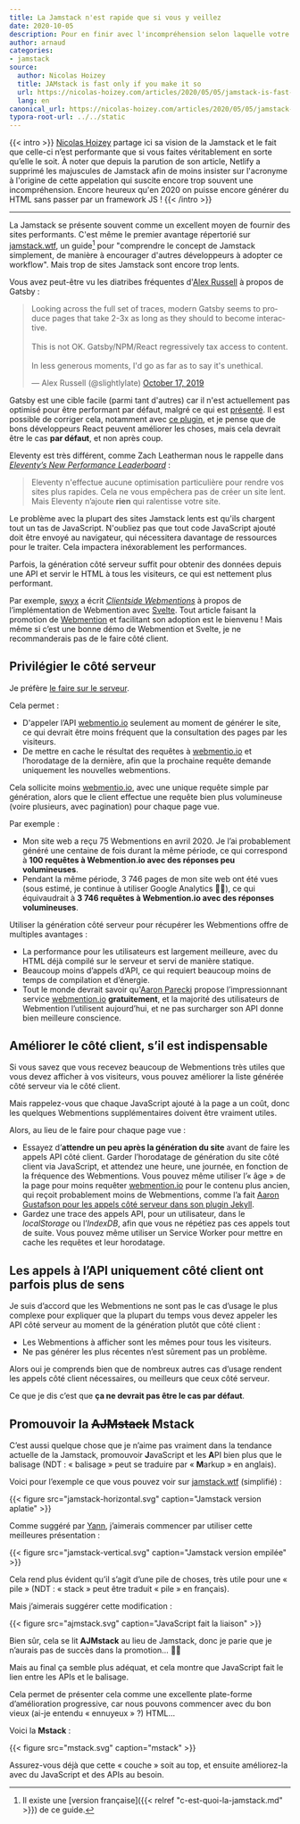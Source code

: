 ```yaml
---
title: La Jamstack n'est rapide que si vous y veillez
date: 2020-10-05
description: Pour en finir avec l'incompréhension selon laquelle votre site statique doit forcément utiliser du JavaScript et des APIs.
author: arnaud
categories:
- jamstack
source:
  author: Nicolas Hoizey
  title: JAMstack is fast only if you make it so
  url: https://nicolas-hoizey.com/articles/2020/05/05/jamstack-is-fast-only-if-you-make-it-so/
  lang: en
canonical_url: https://nicolas-hoizey.com/articles/2020/05/05/jamstack-is-fast-only-if-you-make-it-so/
typora-root-url: ../../static
---
```

{{< intro >}}
[Nicolas Hoizey](https://nicolas-hoizey.com) partage ici sa vision de la Jamstack et le fait que celle-ci n’est performante que si vous faites véritablement en sorte qu’elle le soit. À noter que depuis la parution de son article, Netlify a supprimé les majuscules de Jamstack afin de moins insister sur l'acronyme à l'origine de cette appelation qui suscite encore trop souvent une incompréhension. Encore heureux qu'en 2020 on puisse encore générer du HTML sans passer par un framework JS !
{{< /intro >}}

---

La Jamstack se présente souvent comme un excellent moyen de fournir des sites performants. C'est même le premier avantage répertorié sur [jamstack.wtf](https://jamstack.wtf), un guide[^1] pour "comprendre le concept de Jamstack simplement, de manière à encourager d'autres développeurs à adopter ce workflow". Mais trop de sites Jamstack sont encore trop lents.

Vous avez peut-être vu les diatribes fréquentes d'[Alex Russell](https://infrequently.org) à propos de Gatsby :

<blockquote class="twitter-tweet"><p lang="en" dir="ltr">Looking across the full set of traces, modern Gatsby seems to produce pages that take 2-3x as long as they should to become interactive. <br><br>This is not OK. Gatsby/NPM/React regressively tax access to content.<br><br>In less generous moments, I&#39;d go as far as to say it&#39;s unethical.</p>&mdash; Alex Russell (@slightlylate) <a href="https://twitter.com/slightlylate/status/1184959830819106816">October 17, 2019</a></blockquote><script async src="https://platform.twitter.com/widgets.js" charset="utf-8"></script>

Gatsby est une cible facile (parmi tant d'autres) car il n'est actuellement pas optimisé pour être performant par défaut, malgré ce qui est [présenté](https://store.gatsbyjs.org/product/gatsby-sticker-6-pack). Il est possible de corriger cela, notamment avec [ce plugin](https://www.gatsbyjs.org/packages/gatsby-plugin-no-javascript/), et je pense que de bons développeurs React peuvent améliorer les choses, mais cela devrait être le cas **par défaut**, et non après coup.

Eleventy est très différent, comme Zach Leatherman nous le rappelle dans [_Eleventy’s New Performance Leaderboard_](https://www.zachleat.com/web/performance-dashboard/) :

> Eleventy n'effectue aucune optimisation particulière pour rendre vos sites plus rapides. Cela ne vous empêchera pas de créer un site lent. Mais Eleventy n’ajoute **rien** qui ralentisse votre site.

Le problème avec la plupart des sites Jamstack lents est qu'ils chargent tout un tas de JavaScript. N'oubliez pas que tout code JavaScript ajouté doit être envoyé au navigateur, qui nécessitera davantage de ressources pour le traiter. Cela impactera inéxorablement les performances.

Parfois, la génération côté serveur suffit pour obtenir des données depuis une API et servir le HTML à tous les visiteurs, ce qui est nettement plus performant.

Par exemple, [swyx](https://www.swyx.io) a écrit _[Clientside Webmentions](https://www.swyx.io/writing/clientside-webmentions/)_ à propos de l’implémentation de Webmention avec [Svelte](https://svelte.dev). Tout article faisant la promotion de [Webmention](https://indieweb.org/Webmention) et facilitant son adoption est le bienvenu ! Mais même si c’est une bonne démo de Webmention et Svelte, je ne recommanderais pas de le faire côté client.

## Privilégier le côté serveur

Je préfère [le faire sur le serveur](https://nicolas-hoizey.com/articles/2017/07/27/so-long-disqus-hello-webmentions/#how-does-it-work-on-this-site).

Cela permet :

- D'appeler l’API [webmentio.io](http://webmentio.io) seulement au moment de générer le site, ce qui devrait être moins fréquent que la consultation des pages par les visiteurs.
- De mettre en cache le résultat des requêtes à [webmentio.io](http://webmentio.io) et l’horodatage de la dernière, afin que la prochaine requête demande uniquement les nouvelles webmentions.

Cela sollicite moins [webmentio.io](http://webmentio.io), avec une unique requête simple par génération, alors que le client effectue une requête bien plus volumineuse (voire plusieurs, avec pagination) pour chaque page vue.

Par exemple :

- Mon site web a reçu 75 Webmentions en avril 2020. Je l’ai probablement généré une centaine de fois durant la même période, ce qui correspond à **100 requêtes à Webmention.io avec des réponses peu volumineuses**.
- Pendant la même période, 3 746 pages de mon site web ont été vues (sous estimé, je continue à utiliser Google Analytics 🤷‍♂️), ce qui équivaudrait à **3 746 requêtes à Webmention.io avec des réponses volumineuses**.

Utiliser la génération côté serveur pour récupérer les Webmentions offre de multiples avantages :

- La performance pour les utilisateurs est largement meilleure, avec du HTML déjà compilé sur le serveur et servi de manière statique.
- Beaucoup moins d’appels d’API, ce qui requiert beaucoup moins de temps de compilation et d’énergie.
- Tout le monde devrait savoir qu'[Aaron Parecki](https://aaronparecki.com) propose l’impressionnant service [webmention.io](http://webmention.io) **gratuitement**, et la majorité des utilisateurs de Webmention l’utilisent aujourd’hui, et ne pas surcharger son API donne bien meilleure conscience.

## Améliorer le côté client, s’il est indispensable

Si vous savez que vous recevez beaucoup de Webmentions très utiles que vous devez afficher à vos visiteurs, vous pouvez améliorer la liste générée côté serveur via le côté client.

Mais rappelez-vous que chaque JavaScript ajouté à la page a un coût, donc les quelques Webmentions supplémentaires doivent être vraiment utiles.

Alors, au lieu de le faire pour chaque page vue :

- Essayez d’**attendre un peu après la génération du site** avant de faire les appels API côté client. Garder l’horodatage de génération du site côté client via JavaScript, et attendez une heure, une journée, en fonction de la fréquence des Webmentions. Vous pouvez même utiliser l’« âge » de la page pour moins requêter [webmention.io](http://webmention.io) pour le contenu plus ancien, qui reçoit probablement moins de Webmentions, comme l’a fait [Aaron Gustafson pour les appels côté serveur dans son plugin Jekyll](https://aarongustafson.github.io/jekyll-webmention_io/performance-tuning).
- Gardez une trace des appels API, pour un utilisateur, dans le _localStorage_ ou l’_IndexDB_, afin que vous ne répétiez pas ces appels tout de suite. Vous pouvez même utiliser un Service Worker pour mettre en cache les requêtes et leur horodatage.

## Les appels à l’API uniquement côté client ont parfois plus de sens

Je suis d’accord que les Webmentions ne sont pas le cas d’usage le plus complexe pour expliquer que la plupart du temps vous devez appeler les API côté serveur au moment de la génération plutôt que côté client :

- Les Webmentions à afficher sont les mêmes pour tous les visiteurs.
- Ne pas générer les plus récentes n’est sûrement pas un problème.

Alors oui je comprends bien que de nombreux autres cas d’usage rendent les appels côté client nécessaires, ou meilleurs que ceux côté serveur.

Ce que je dis c’est que **ça ne devrait pas être le cas par défaut**.

## Promouvoir la ~~AJMstack~~ Mstack

C’est aussi quelque chose que je n’aime pas vraiment dans la tendance actuelle de la Jamstack, promouvoir **J**avaScript et les **A**PI bien plus que le balisage (NDT : « balisage » peut se traduire par « **M**arkup » en anglais).

Voici pour l’exemple ce que vous pouvez voir sur [jamstack.wtf](https://jamstack.wtf/) (simplifié) :

{{< figure src="jamstack-horizontal.svg" caption="Jamstack version aplatie" >}}

Comme suggéré par [Yann](https://twitter.com/yann_yinn), j’aimerais commencer par utiliser cette meilleures présentation :

{{< figure src="jamstack-vertical.svg" caption="Jamstack version empilée" >}}

Cela rend plus évident qu’il s’agit d’une pile de choses, très utile pour une « pile » (NDT : « stack » peut être traduit « pile » en français).

Mais j’aimerais suggérer cette modification :

{{< figure src="ajmstack.svg" caption="JavaScript fait la liaison" >}}

Bien sûr, cela se lit **AJMstack** au lieu de Jamstack, donc je parie que je n’aurais pas de succès dans la promotion… 🤷‍♂️

Mais au final ça semble plus adéquat, et cela montre que JavaScript fait le lien entre les APIs et le balisage.

Cela permet de présenter cela comme une excellente plate-forme d’amélioration progressive, car nous pouvons commencer avec du bon vieux (ai-je entendu « ennuyeux » ?) HTML…

Voici la **Mstack** :

{{< figure src="mstack.svg" caption="mstack" >}}

Assurez-vous déjà que cette « couche » soit au top, et ensuite améliorez-la avec du JavaScript et des APIs au besoin.

[^1]: Il existe une [version française]({{< relref "c-est-quoi-la-jamstack.md" >}}) de ce guide.
